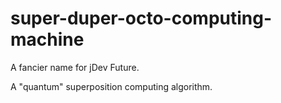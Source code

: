 # super-duper-octo-computing-machine
A fancier name for jDev Future.

A "quantum" superposition computing algorithm.
